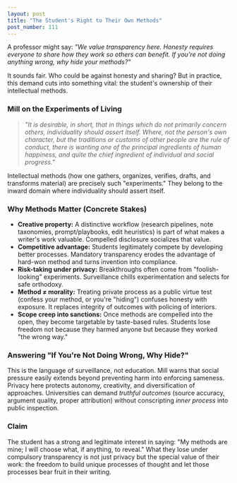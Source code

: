 ```yaml
---
layout: post
title: "The Student's Right to Their Own Methods"
post_number: 111
---
```


A professor might say: *"We value transparency here. Honesty requires everyone to share how they work so others can benefit. If you're not doing anything wrong, why hide your methods?"*

It sounds fair. Who could be against honesty and sharing? But in practice, this demand cuts into something vital: the student's ownership of their intellectual methods.

### Mill on the Experiments of Living

> *"It is desirable, in short, that in things which do not primarily concern others, individuality should assert itself. Where, not the person's own character, but the traditions or customs of other people are the rule of conduct, there is wanting one of the principal ingredients of human happiness, and quite the chief ingredient of individual and social progress."*

Intellectual methods (how one gathers, organizes, verifies, drafts, and transforms material) are precisely such "experiments." They belong to the inward domain where individuality should assert itself.

### Why Methods Matter (Concrete Stakes)

- **Creative property:** A distinctive workflow (research pipelines, note taxonomies, prompt/playbooks, edit heuristics) is part of what makes a writer's work valuable. Compelled disclosure socializes that value.
- **Competitive advantage:** Students legitimately compete by developing better processes. Mandatory transparency erodes the advantage of hard-won method and turns invention into compliance.
- **Risk-taking under privacy:** Breakthroughs often come from "foolish-looking" experiments. Surveillance chills experimentation and selects for safe orthodoxy.
- **Method ≠ morality:** Treating private process as a public virtue test (confess your method, or you're "hiding") confuses honesty with exposure. It replaces integrity of outcomes with policing of interiors.
- **Scope creep into sanctions:** Once methods are compelled into the open, they become targetable by taste-based rules. Students lose freedom not because they harmed anyone but because they worked "the wrong way."

### Answering "If You're Not Doing Wrong, Why Hide?"

This is the language of surveillance, not education. Mill warns that social pressure easily extends beyond preventing harm into enforcing sameness. Privacy here protects autonomy, creativity, and diversification of approaches. Universities can demand *truthful outcomes* (source accuracy, argument quality, proper attribution) without conscripting *inner process* into public inspection.

### Claim

The student has a strong and legitimate interest in saying: "My methods are mine; I will choose what, if anything, to reveal." What they lose under compulsory transparency is not just privacy but the special value of their work: the freedom to build unique processes of thought and let those processes bear fruit in their writing.